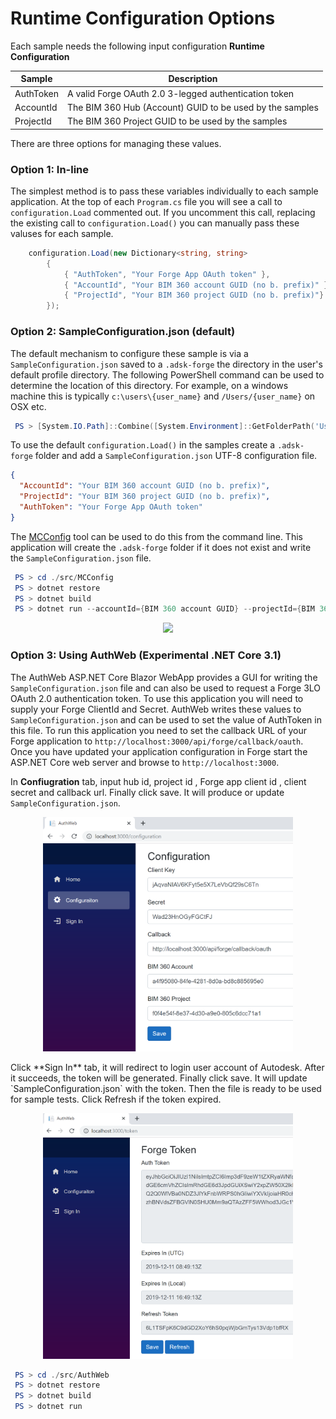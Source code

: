 # Runtime Configuration Options

Each sample needs the following input configuration **Runtime Configuration**

| Sample | Description |
| --- | --- |
|AuthToken|A valid Forge OAuth 2.0 3-legged authentication token|
|AccountId|The BIM 360 Hub (Account) GUID to be used by the samples|
|ProjectId|The BIM 360 Project GUID to be used by the samples| 

There are three options for managing these values.

### Option 1: In-line

The simplest method is to pass these variables individually to each sample application. At the top of each `Program.cs` file you will see a call to `configuration.Load` commented out. If you uncomment this call, replacing the existing call to `configuration.Load()` you can manually pass these valuses for each sample.

```csharp
    configuration.Load(new Dictionary<string, string>
        {
            { "AuthToken", "Your Forge App OAuth token" },
            { "AccountId", "Your BIM 360 account GUID (no b. prefix)" },
            { "ProjectId", "Your BIM 360 project GUID (no b. prefix)"}
        });
```

### Option 2: SampleConfiguration.json (default)

The default mechanism to configure these sample is via a ` SampleConfiguration.json ` saved to a `.adsk-forge` the directory in the user's default profile directory. The following PowerShell command can be used to determine the location of this directory. For example, on a windows machine this is typically `c:\users\{user_name}` and `/Users/{user_name}` on OSX etc.

```powershell
 PS > [System.IO.Path]::Combine([System.Environment]::GetFolderPath('UserProfile'), '.adsk-forge')
``` 

To use the default `configuration.Load()` in the samples create a `.adsk-forge` folder and add a `SampleConfiguration.json` UTF-8 configuration file.

```json
{
  "AccountId": "Your BIM 360 account GUID (no b. prefix)",
  "ProjectId": "Your BIM 360 project GUID (no b. prefix)",
  "AuthToken": "Your Forge App OAuth token"
}
``` 

The [MCConfig](src/MCConfig) tool can be used to do this from the command line. This application will create the `.adsk-forge` folder if it does not exist and write the `SampleConfiguration.json` file.

```powershell
 PS > cd ./src/MCConfig
 PS > dotnet restore
 PS > dotnet build
 PS > dotnet run --accountId={BIM 360 account GUID} --projectId={BIM 360 Project GUID} --authToken={auth token}
```
  <p align="center"><img src="./help/images/mcconfig.png" width="400"></p>   

### Option 3: Using AuthWeb (Experimental .NET Core 3.1)

The AuthWeb ASP.NET Core Blazor WebApp provides a GUI for writing the `SampleConfiguration.json` file and can also be used to request a Forge 3LO OAuth 2.0 authentication token. To use this application you will need to supply your Forge ClientId and Secret. AuthWeb writes these values to `SampleConfiguration.json` and can be used to set the value of AuthToken in this file. To run this application you need to set the callback URL of your Forge application to `http://localhost:3000/api/forge/callback/oauth`. Once you have updated your application configuration in Forge start the ASP.NET Core web server and browse to `http://localhost:3000`.

In **Confiugration** tab, input hub id, project id , Forge app client id , client secret and callback url. Finally click save. It will produce or update `SampleConfiguration.json`.
  <p align="center"><img src="./help/images/config.png" width="400"></p>   
Click **Sign In** tab, it will redirect to login user account of Autodesk. After it succeeds, the token will be generated.  Finally click save. It will update `SampleConfiguration.json` with the token. Then the file is ready to be used for sample tests. Click Refresh if the token expired.

  <p align="center"><img src="./help/images/token.png" width="400"></p>   

```powershell
 PS > cd ./src/AuthWeb
 PS > dotnet restore
 PS > dotnet build
 PS > dotnet run
```   

